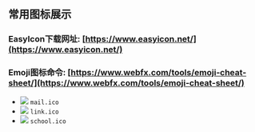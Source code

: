 ## 常用图标展示

### EasyIcon下载网址: [https://www.easyicon.net/](https://www.easyicon.net/)

### Emoji图标命令: [https://www.webfx.com/tools/emoji-cheat-sheet/](https://www.webfx.com/tools/emoji-cheat-sheet/)

- ![](./mail.ico) `mail.ico`
- ![](./link.ico) `link.ico`
- ![](./school.ico) `school.ico`
